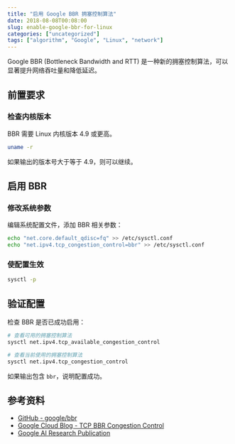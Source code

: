 ```yaml
---
title: "启用 Google BBR 拥塞控制算法"
date: 2018-08-08T00:08:00
slug: enable-google-bbr-for-linux
categories: ["uncategorized"]
tags: ["algorithm", "Google", "Linux", "network"]
---
```


Google BBR (Bottleneck Bandwidth and RTT) 是一种新的拥塞控制算法，可以显著提升网络吞吐量和降低延迟。

## 前置要求

### 检查内核版本

BBR 需要 Linux 内核版本 4.9 或更高。

```bash
uname -r
```

如果输出的版本号大于等于 4.9，则可以继续。

## 启用 BBR

### 修改系统参数

编辑系统配置文件，添加 BBR 相关参数：

```bash
echo "net.core.default_qdisc=fq" >> /etc/sysctl.conf
echo "net.ipv4.tcp_congestion_control=bbr" >> /etc/sysctl.conf
```

### 使配置生效

```bash
sysctl -p
```

## 验证配置

检查 BBR 是否已成功启用：

```bash
# 查看可用的拥塞控制算法
sysctl net.ipv4.tcp_available_congestion_control

# 查看当前使用的拥塞控制算法
sysctl net.ipv4.tcp_congestion_control
```

如果输出包含 `bbr`，说明配置成功。

## 参考资料

- [GitHub - google/bbr](https://github.com/google/bbr)
- [Google Cloud Blog - TCP BBR Congestion Control](https://cloud.google.com/blog/products/gcp/tcp-bbr-congestion-control-comes-to-gcp-your-internet-just-got-faster)
- [Google AI Research Publication](https://ai.google/research/pubs/pub45646)

